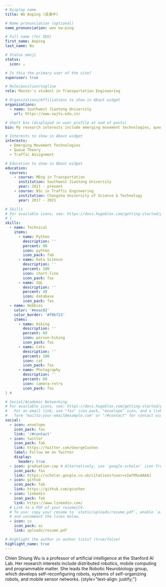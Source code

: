 ```yaml
---
# Display name
title: WU Aoping (吴澳平)

# Name pronunciation (optional)
name_pronunciation: woo ow-ping

# Full name (for SEO)
first_name: Aoping
last_name: Wu

# Status emoji
status:
  icon: ☕️

# Is this the primary user of the site?
superuser: true

# Role/position/tagline
role: Master's student in Transportation Engineering

# Organizations/Affiliations to show in About widget
organizations:
  - name: Southwest Jiaotong University
    url: https://www.swjtu.edu.cn/

# Short bio (displayed in user profile at end of posts)
bio: My research interests include emerging movement technologies, queue theory and traffic assignment.

# Interests to show in About widget
interests:
  - Emerging Movement Technologies
  - Queue Theory
  - Traffic Assignment

# Education to show in About widget
education:
  courses:
    - course: MEng in Transportation
      institution: Southwest Jiaotong University
      year: 2021 - present
    - course: BSc in Traffic Engineering
      institution: Changsha University of Science & Technology
      year: 2017 - 2021

# Skills
# For available icons, see: https://docs.hugoblox.com/getting-started/page-builder/#icons
# {
skills:
  - name: Technical
    items:
      - name: Python
        description: ''
        percent: 80
        icon: python
        icon_pack: fab
      - name: Data Science
        description: ''
        percent: 100
        icon: chart-line
        icon_pack: fas
      - name: SQL
        description: ''
        percent: 40
        icon: database
        icon_pack: fas
  - name: Hobbies
    color: '#eeac02'
    color_border: '#f0bf23'
    items:
      - name: Hiking
        description: ''
        percent: 60
        icon: person-hiking
        icon_pack: fas
      - name: Cats
        description: ''
        percent: 100
        icon: cat
        icon_pack: fas
      - name: Photography
        description: ''
        percent: 80
        icon: camera-retro
        icon_pack: fas
} #

# Social/Academic Networking
# For available icons, see: https://docs.hugoblox.com/getting-started/page-builder/#icons
#   For an email link, use "fas" icon pack, "envelope" icon, and a link in the
#   form "mailto:your-email@example.com" or "/#contact" for contact widget.
social:
  - icon: envelope
    icon_pack: fas
    link: '/#contact'
  - icon: twitter
    icon_pack: fab
    link: https://twitter.com/GeorgeCushen
    label: Follow me on Twitter
    display:
      header: true
  - icon: graduation-cap # Alternatively, use `google-scholar` icon from `ai` icon pack
    icon_pack: fas
    link: https://scholar.google.co.uk/citations?user=sIwtMXoAAAAJ
  - icon: github
    icon_pack: fab
    link: https://github.com/gcushen
  - icon: linkedin
    icon_pack: fab
    link: https://www.linkedin.com/
  # Link to a PDF of your resume/CV.
  # To use: copy your resume to `static/uploads/resume.pdf`, enable `ai` icons in `params.yaml`,
  # and uncomment the lines below.
  - icon: cv
    icon_pack: ai
    link: uploads/resume.pdf

# Highlight the author in author lists? (true/false)
highlight_name: true
---
```


Chien Shiung Wu is a professor of artificial intelligence at the Stanford AI Lab. Her research interests include distributed robotics, mobile computing and programmable matter. She leads the Robotic Neurobiology group, which develops self-reconfiguring robots, systems of self-organizing robots, and mobile sensor networks.
{style="text-align: justify;"}
